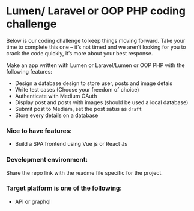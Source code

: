 # Lumen/ Laravel or OOP PHP coding challenge

Below is our coding challenge to keep things moving forward. Take your time to complete this one – it’s not timed and we aren’t looking for you to crack the code quickly, it’s more about your best response.

Make an app written with Lumen or Laravel/Lumen or OOP PHP with the following features:

* Design a database design to store user, posts and image detais
* Write test cases (Choose your freedom of choice)
* Authenticate with Medium OAuth
* Display post and posts with images (should be used a local database)
* Submit post to Mediam, set the post satus as `draft`
* Store every details on a database

### Nice to have features:

* Build a SPA frontend using Vue js or React Js

### Development environment:

Share the repo link with the readme file specific for the project.

### Target platform is one of the following:

  * API or graphql
